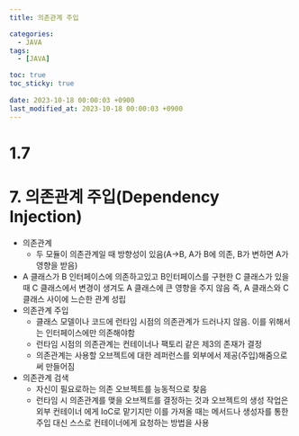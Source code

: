```yaml
---
title: 의존관계 주입

categories:
  - JAVA
tags:
  - [JAVA]

toc: true
toc_sticky: true
 
date: 2023-10-18 00:00:03 +0900
last_modified_at: 2023-10-18 00:00:03 +0900
---
```

# 1.7

# 7. 의존관계 주입(Dependency Injection)

- 의존관계
    - 두 모듈이 의존관계일 때 방향성이 있음(A→B, A가 B에 의존, B가 변하면 A가 영향을 받음)
- A 클래스가 B 인터페이스에 의존하고있고 B인터페이스를 구현한 C 클래스가 있을 때 C 클래스에서 변경이 생겨도 A 클래스에 큰 영향을 주지 않음 즉, A 클래스와 C 클래스 사이에 느슨한 관계 성립
- 의존관계 주입
    - 클래스 모델이나 코드에 런타임 시점의 의존관계가 드러나지 않음. 이를 위해서는 인터페이스에만 의존해야함
    - 런타임 시점의 의존관계는 컨테이너나 팩토리 같은 제3의 존재가 결정
    - 의존관계는 사용할 오브젝트에 대한 레퍼런스를 외부에서 제공(주입)해줌으로써 만들어짐
- 의존관계 검색
    - 자신이 필요로하는 의존 오브젝트를 능동적으로 찾음
    - 런타임 시 의존관계를 맺을 오브젝트를 결정하는 것과 오브젝트의 생성 작업은 외부 컨테이너 에게 IoC로 맡기지만 이를 가져올 때는 메서드나 생성자를 통한 주입 대신 스스로 컨테이너에게 요청하는 방법을 사용